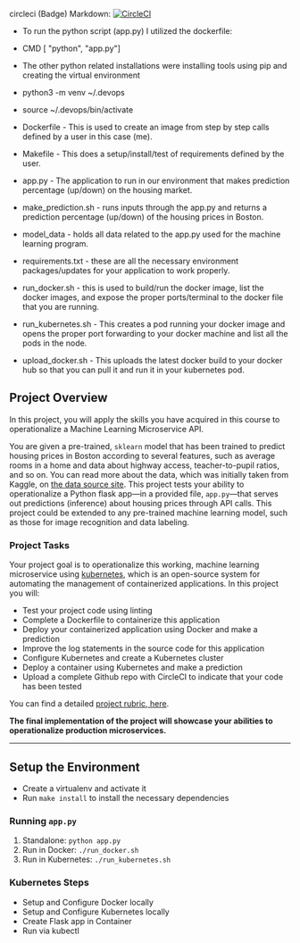 circleci (Badge) Markdown: [![CircleCI](https://circleci.com/gh/JordanTallent1/Project-5-Final.svg?style=svg)](https://circleci.com/gh/JordanTallent1/Project-5-Final)

* To run the python script (app.py) I utilized the dockerfile:
* CMD [ "python", "app.py"]
* The other python related installations were installing tools using pip and creating the virtual environment 
* python3 -m venv ~/.devops
* source ~/.devops/bin/activate

* Dockerfile - This is used to create an image from step by step calls defined by a user in this case (me).
* Makefile - This does a setup/install/test of requirements defined by the user.
* app.py -  The application to run in our environment that makes prediction percentage (up/down) on the housing market.
* make_prediction.sh - runs inputs through the app.py and returns a prediction percentage (up/down) of the housing prices in Boston.
* model_data - holds all data related to the app.py used for the machine learning program.
* requirements.txt - these are all the necessary environment packages/updates for your application to work properly.
* run_docker.sh - this is used to build/run the docker image, list the docker images, and expose the proper ports/terminal to the docker file that you are running. 
* run_kubernetes.sh - This creates a pod running your docker image and opens the proper port forwarding to your docker machine and list all the pods in the node. 
* upload_docker.sh - This uploads the latest docker build to your docker hub so that you can pull it and run it in your kubernetes pod.


## Project Overview

In this project, you will apply the skills you have acquired in this course to operationalize a Machine Learning Microservice API. 

You are given a pre-trained, `sklearn` model that has been trained to predict housing prices in Boston according to several features, such as average rooms in a home and data about highway access, teacher-to-pupil ratios, and so on. You can read more about the data, which was initially taken from Kaggle, on [the data source site](https://www.kaggle.com/c/boston-housing). This project tests your ability to operationalize a Python flask app—in a provided file, `app.py`—that serves out predictions (inference) about housing prices through API calls. This project could be extended to any pre-trained machine learning model, such as those for image recognition and data labeling.

### Project Tasks

Your project goal is to operationalize this working, machine learning microservice using [kubernetes](https://kubernetes.io/), which is an open-source system for automating the management of containerized applications. In this project you will:
* Test your project code using linting
* Complete a Dockerfile to containerize this application
* Deploy your containerized application using Docker and make a prediction
* Improve the log statements in the source code for this application
* Configure Kubernetes and create a Kubernetes cluster
* Deploy a container using Kubernetes and make a prediction
* Upload a complete Github repo with CircleCI to indicate that your code has been tested

You can find a detailed [project rubric, here](https://review.udacity.com/#!/rubrics/2576/view).

**The final implementation of the project will showcase your abilities to operationalize production microservices.**

---

## Setup the Environment

* Create a virtualenv and activate it
* Run `make install` to install the necessary dependencies

### Running `app.py`

1. Standalone:  `python app.py`
2. Run in Docker:  `./run_docker.sh`
3. Run in Kubernetes:  `./run_kubernetes.sh`

### Kubernetes Steps

* Setup and Configure Docker locally
* Setup and Configure Kubernetes locally
* Create Flask app in Container
* Run via kubectl
